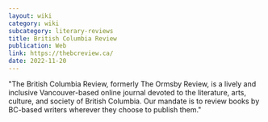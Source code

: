 ```yaml
---
layout: wiki
category: wiki
subcategory: literary-reviews
title: British Columbia Review
publication: Web
link: https://thebcreview.ca/
date: 2022-11-20
---
```


"The British Columbia Review, formerly The Ormsby Review, is a lively and inclusive Vancouver-based online journal devoted to the literature, arts, culture, and society of British Columbia. Our mandate is to review books by BC-based writers wherever they choose to publish them."
